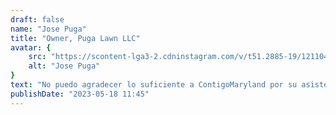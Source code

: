 ```yaml
---
draft: false
name: "Jose Puga"
title: "Owner, Puga Lawn LLC"
avatar: {
    src: "https://scontent-lga3-2.cdninstagram.com/v/t51.2885-19/121104435_206112160918505_677979247018127980_n.jpg?stp=dst-jpg_s150x150&_nc_ht=scontent-lga3-2.cdninstagram.com&_nc_cat=105&_nc_ohc=XJIxCC6-gdAAX9vIhIP&edm=ABmJApABAAAA&ccb=7-5&oh=00_AfDCoOZwDCpS4lAgS37yTsSzhSoBHYci_nXdyqGBpL0dXQ&oe=64A38EB7&_nc_sid=b41fef",
    alt: "Jose Puga"
}
text: "No puedo agradecer lo suficiente a ContigoMaryland por su asistencia con nuestras necesidades de redes sociales y automatización de tareas. Nos han ayudado a ahorrar tiempo y esfuerzo al automatizar tareas tediosas, lo que nos permite concentrarnos en brindar un servicio excepcional a nuestros clientes. Su apoyo ha sido excepcional y recomendamos mucho sus servicios."
publishDate: "2023-05-18 11:45"
---
```

